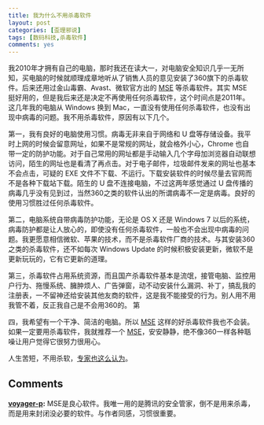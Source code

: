 ```yaml
---
title: 我为什么不用杀毒软件
layout: post
categories: [歪理邪说]
tags: [数码科技,杀毒软件]
comments: yes
---
```



我2010年才拥有自己的电脑，那时我还在读大一，对电脑安全知识几乎一无所知，买电脑的时候就顺理成章地听从了销售人员的意见安装了360旗下的杀毒软件。后来还用过金山毒霸、Avast、微软官方出的 [MSE](http://windows.microsoft.com/en-us/windows/security-essentials-download) 等杀毒软件。其实 MSE 挺好用的，但是我后来还是决定不再使用任何杀毒软件，这个时间点是2011年。这几年我的电脑从 Windows 换到 Mac，一直没有使用任何杀毒软件，也没有出现中病毒的问题。我不用杀毒软件，原因有以下几个。 

第一，我有良好的电脑使用习惯。病毒无非来自于网络和 U 盘等存储设备。我平时上网的时候会留意网址，如果不是常规的网址，就会格外小心，Chrome 也自带一定的防护功能。对于自己常用的网址都是手动输入几个字母加浏览器自动联想访问，陌生的网址也是看清了再点击。对于电子邮件，垃圾邮件发来的网址也基本不会点击，可疑的 EXE 文件不下载、不运行。下载安装软件的时候尽量去官网而不是各种下载站下载。陌生的 U 盘不连接电脑，不过这两年感觉通过 U 盘传播的病毒几乎没有见到过，当然360之类的软件认出的所谓病毒不一定是病毒。良好的使用习惯胜过任何杀毒软件。 

第二，电脑系统自带病毒防护功能，无论是 OS X 还是 Windows 7 以后的系统，病毒防护都是让人放心的，即使没有任何杀毒软件，一般也不会出现中病毒的问题。我更愿意相信微软、苹果的技术，而不是杀毒软件厂商的技术。与其安装360之类的杀毒软件，还不如每次 Windows Update 的时候积极安装更新，微软不是更新玩玩的，它有它更新的道理。 

第三，杀毒软件占用系统资源，而且国产杀毒软件基本是流氓，接管电脑、监控用户行为、拖慢系统、臃肿烦人、广告弹窗，动不动安装什么漏洞、补丁，搞乱我的注册表，一不留神还给安装其他友商的软件，这是我不能接受的行为。别人用不用我管不着，反正我自己是不会用360的。 第

四，我希望有一个干净、简洁的电脑。所以 [MSE](http://windows.microsoft.com/en-us/windows/security-essentials-download) 这样的好杀毒软件我也不会装。如果一定要用杀毒软件，我就推荐一个 [MSE](http://windows.microsoft.com/en-us/windows/security-essentials-download)，安安静静，绝不像360一样各种聒噪让用户觉得它很努力很用心。 

人生苦短，不用杀软，[专家也这么认为](https://www.usenix.org/system/files/conference/soups2015/soups15-paper-ion.pdf)。

## Comments

**[voyager-p](#86932 "2016-05-17 21:15:18"):** MSE是良心软件。我唯一用的是腾讯的安全管家，倒不是用来杀毒，而是用来封闭没必要的软件。与作者同感，习惯很重要。

